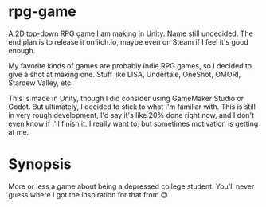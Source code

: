# rpg-game
A 2D top-down RPG game I am making in Unity. Name still undecided. The end plan is to release it on itch.io, maybe even on Steam if I feel it's good enough.

My favorite kinds of games are probably indie RPG games, so I decided to give a shot at making one. Stuff like LISA, Undertale, OneShot, OMORI, Stardew Valley, etc.

This is made in Unity, 
though I did consider using GameMaker Studio or Godot.
But ultimately, I decided to stick to what I'm familiar with. 
This is still in very rough development, I'd say it's like 20% done right now, and I don't even know if I'll finish it. I really want to, 
but sometimes motivation is getting at me.

# Synopsis
More or less a game about being a depressed college student. You'll never guess where I got the inspiration for that from 😉
